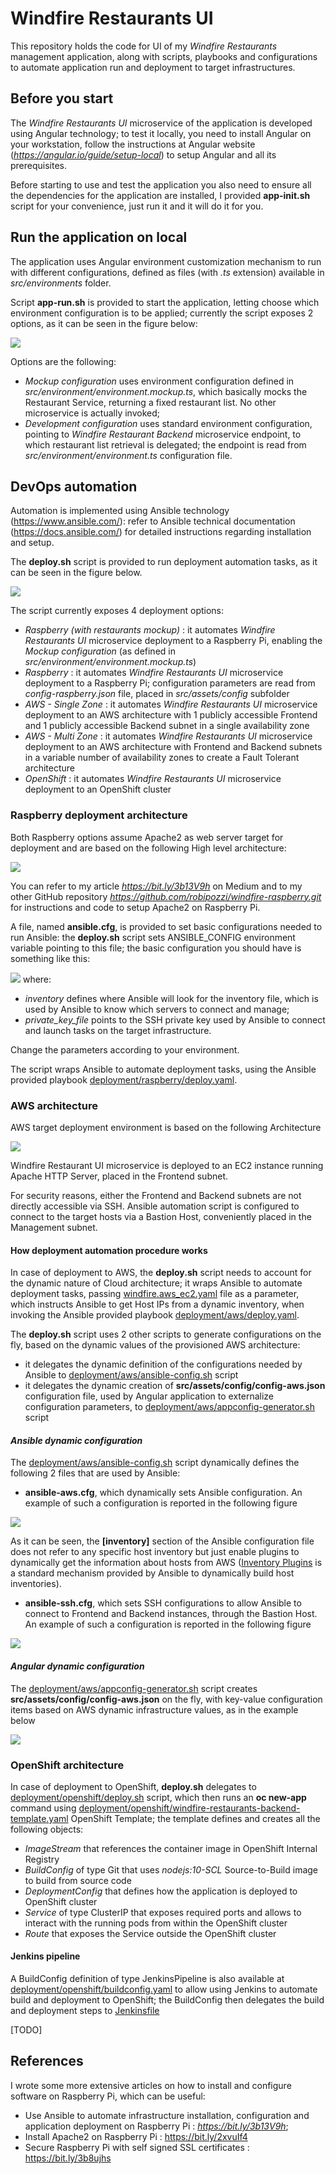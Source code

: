 # Windfire Restaurants UI
This repository holds the code for UI of my *Windfire Restaurants* management application, along with scripts, playbooks and configurations to automate application run and deployment to target infrastructures.

## Before you start
The *Windfire Restaurants UI* microservice of the application is developed using Angular technology; to test it locally, you need to install Angular on your workstation, follow the instructions at Angular website (*https://angular.io/guide/setup-local*) to setup Angular and all its prerequisites.

Before starting to use and test the application you also need to ensure all the dependencies for the application are installed, I provided **app-init.sh** script for your convenience, just run it and it will do it for you.

## Run the application on local
The application uses Angular environment customization mechanism to run with different configurations, defined as files (with *.ts* extension) available in *src/environments* folder.

Script **app-run.sh** is provided to start the application, letting choose which environment configuration is to be applied; currently the script exposes 2 options, as it can be seen in the figure below:

![](images/app-run.png)

Options are the following:
* *Mockup configuration* uses environment configuration defined in *src/environment/environment.mockup.ts*, which basically mocks the Restaurant Service, returning a fixed restaurant list. No other microservice is actually invoked;
* *Development configuration* uses standard environment configuration, pointing to *Windfire Restaurant Backend* microservice endpoint, to which restaurant list retrieval is delegated; the endpoint is read from *src/environment/environment.ts* configuration file.

## DevOps automation
Automation is implemented using Ansible technology (https://www.ansible.com/): refer to Ansible technical documentation (https://docs.ansible.com/) for detailed instructions regarding installation and setup.

The **deploy.sh** script is provided to run deployment automation tasks, as it can be seen in the figure below. 

![](images/deploy.png)

The script currently exposes 4 deployment options:
* *Raspberry (with restaurants mockup)* : it automates *Windfire Restaurants UI* microservice deployment to a Raspberry Pi, enabling the *Mockup configuration* (as defined in *src/environment/environment.mockup.ts*)
* *Raspberry* : it automates *Windfire Restaurants UI* microservice deployment to a Raspberry Pi; configuration parameters are read from *config-raspberry.json* file, placed in *src/assets/config* subfolder
* *AWS - Single Zone* : it automates *Windfire Restaurants UI* microservice deployment to an AWS architecture with 1 publicly accessible Frontend and 1 publicly accessible Backend subnet in a single availability zone
* *AWS - Multi Zone* : it automates *Windfire Restaurants UI* microservice deployment to an AWS architecture with Frontend and Backend subnets in a variable number of availability zones to create a Fault Tolerant architecture
* *OpenShift* : it automates *Windfire Restaurants UI* microservice deployment to an OpenShift cluster

### Raspberry deployment architecture
Both Raspberry options assume Apache2 as web server target for deployment and are based on the following High level architecture:

![](images/Raspberry-architecture-single-server.png)

You can refer to my article *https://bit.ly/3b13V9h* on Medium and to my other GitHub repository *https://github.com/robipozzi/windfire-raspberry.git* for instructions and code to setup Apache2 on Raspberry Pi.

A file, named **ansible.cfg**, is provided to set basic configurations needed to run Ansible: the **deploy.sh** script sets ANSIBLE_CONFIG environment variable pointing to this file; the basic configuration you should have is something like this:

![](images/ansible-config.png)
where:

* *inventory* defines where Ansible will look for the inventory file, which is used by Ansible to know which servers to connect and manage;
* *private_key_file* points to the SSH private key used by Ansible to connect and launch tasks on the target infrastructure.

Change the parameters according to your environment.

The script wraps Ansible to automate deployment tasks, using the Ansible provided playbook [deployment/raspberry/deploy.yaml](deployment/raspberry/deploy.yaml).


### AWS architecture
AWS target deployment environment is based on the following Architecture

![](images/AWS-robipozzi_windfire-restaurants.png)

Windfire Restaurant UI microservice is deployed to an EC2 instance running Apache HTTP Server, placed in the Frontend subnet. 

For security reasons, either the Frontend and Backend subnets are not directly accessible via SSH. Ansible automation script is configured to connect to the target hosts via a Bastion Host, conveniently placed in the Management subnet.

#### How deployment automation procedure works
In case of deployment to AWS, the **deploy.sh** script needs to account for the dynamic nature of Cloud architecture; it wraps Ansible to automate deployment tasks, passing [windfire.aws_ec2.yaml](deployment/aws/windfire.aws_ec2.yaml) file as a parameter, which instructs Ansible to get Host IPs from a dynamic inventory, when invoking the Ansible provided playbook [deployment/aws/deploy.yaml](deployment/aws/deploy.yaml).

The **deploy.sh** script uses 2 other scripts to generate configurations on the fly, based on the dynamic values of the provisioned AWS architecture:
* it delegates the dynamic definition of the configurations needed by Ansible to [deployment/aws/ansible-config.sh](deployment/aws/ansible-config.sh) script 
* it delegates the dynamic creation of **src/assets/config/config-aws.json** configuration file, used by Angular application to externalize configuration parameters, to [deployment/aws/appconfig-generator.sh](deployment/aws/appconfig-generator.sh) script

#### *Ansible dynamic configuration*
The [deployment/aws/ansible-config.sh](deployment/aws/ansible-config.sh) script dynamically defines the following 2 files that are used by Ansible:
* **ansible-aws.cfg**, which dynamically sets Ansible configuration. An example of such a configuration is reported in the following figure

![](images/ansible-aws.cfg.png)

As it can be seen, the **[inventory]** section of the Ansible configuration file does not refer to any specific host inventory but just enable plugins to dynamically get the information about hosts from AWS ([Inventory Plugins](https://docs.ansible.com/ansible/latest/plugins/inventory.html#inventory-plugins) is a standard mechanism provided by Ansible to dynamically build host inventories). 

* **ansible-ssh.cfg**, which sets SSH configurations to allow Ansible to connect to Frontend and Backend instances, through the Bastion Host. An example of such a configuration is reported in the following figure

![](images/ansible-ssh.png)

#### *Angular dynamic configuration*
The [deployment/aws/appconfig-generator.sh](deployment/aws/appconfig-generator.sh) script creates **src/assets/config/config-aws.json** on the fly, with key-value configuration items based on AWS dynamic infrastructure values, as in the example below

![](images/config-aws.png)

### OpenShift architecture
In case of deployment to OpenShift, **deploy.sh** delegates to [deployment/openshift/deploy.sh](deployment/openshift/deploy.sh) script, which then runs an **oc new-app** command using [deployment/openshift/windfire-restaurants-backend-template.yaml](deployment/openshift/windfire-restaurants-backend-template.yaml) OpenShift Template; the template defines and creates all the following objects:

* *ImageStream* that references the container image in OpenShift Internal Registry
* *BuildConfig* of type Git that uses *nodejs:10-SCL* Source-to-Build image to build from source code
* *DeploymentConfig* that defines how the application is deployed to OpenShift cluster
* *Service* of type ClusterIP that exposes required ports and allows to interact with the running pods from within the OpenShift cluster
* *Route* that exposes the Service outside the OpenShift cluster

#### Jenkins pipeline
A BuildConfig definition of type JenkinsPipeline is also available at [deployment/openshift/buildconfig.yaml](deployment/openshift/buildconfig.yaml) to allow using Jenkins to automate build and deployment to OpenShift; the BuildConfig then delegates the build and deployment steps to [Jenkinsfile](Jenkinsfile)

[TODO]

## References
I wrote some more extensive articles on how to install and configure software on Raspberry Pi, which can be useful:
* Use Ansible to automate infrastructure installation, configuration and application deployment on Raspberry Pi : *https://bit.ly/3b13V9h*;
* Install Apache2 on Raspberry Pi : https://bit.ly/2xvuIf4
* Secure Raspberry Pi with self signed SSL certificates : https://bit.ly/3b8ujhs